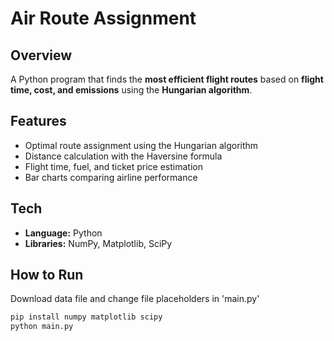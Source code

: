 # Air Route Assignment

## Overview
A Python program that finds the **most efficient flight routes** based on **flight time, cost, and emissions** using the **Hungarian algorithm**.

## Features
- Optimal route assignment using the Hungarian algorithm  
- Distance calculation with the Haversine formula  
- Flight time, fuel, and ticket price estimation  
- Bar charts comparing airline performance  

## Tech
- **Language:** Python
- **Libraries:** NumPy, Matplotlib, SciPy

## How to Run
Download data file and change file placeholders in 'main.py'
```bash
pip install numpy matplotlib scipy
python main.py
